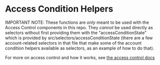 # Access Condition Helpers

IMPORTANT NOTE: These functions are _only_ meant to be used with the Access Control components in this repo. They _cannot_ be used directly as selectors without first providing them with the "accessConditionState" which is provided by src/selectors/accessConditionState (there are a few account-related selectors in that file that make some of the account condition helpers available as selectors, as an example of how to do that).

For more on access control and how it works, see [the access control docs](/docs/access-control.md)
